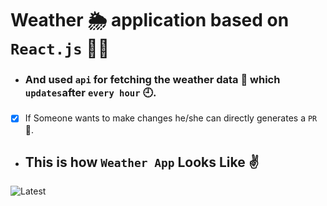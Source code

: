 # Weather 🌦️ application based on ```React.js``` 👨‍💻 
- ### And used ```api``` for fetching the weather data 💾 which ```updates```after ```every hour``` 🕘.
- [x] If Someone wants to make changes he/she can directly generates a ```PR``` 🤗.

- ## This is how ```Weather App``` Looks Like ✌️

![Latest](https://user-images.githubusercontent.com/112818612/203392328-6acefb61-7639-41f4-b480-bed06c81c000.png)
